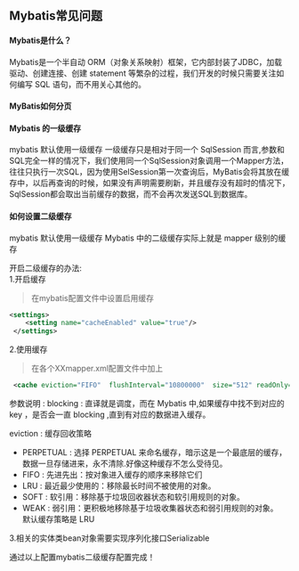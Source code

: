 ## Mybatis常见问题

#### Mybatis是什么？

Mybatis是一个半自动 ORM（对象关系映射）框架，它内部封装了JDBC，加载驱动、创建连接、创建 statement 等繁杂的过程，我们开发的时候只需要关注如何编写 SQL 语句，而不用关心其他的。

#### MyBatis如何分页

#### Mybatis 的一级缓存

mybatis 默认使用一级缓存
一级缓存只是相对于同一个 SqlSession 而言,参数和SQL完全一样的情况下，我们使用同一个SqlSession对象调用一个Mapper方法，往往只执行一次SQL，因为使用SelSession第一次查询后，MyBatis会将其放在缓存中，以后再查询的时候，如果没有声明需要刷新，并且缓存没有超时的情况下，SqlSession都会取出当前缓存的数据，而不会再次发送SQL到数据库。

#### 如何设置二级缓存

mybatis 默认使用一级缓存
Mybatis 中的二级缓存实际上就是 mapper 级别的缓存

开启二级缓存的办法:  
1.开启缓存
> 在mybatis配置文件中设置启用缓存

````xml
<settings>
    <setting name="cacheEnabled" value="true"/>
 </settings>
````

2.使用缓存
> 在各个XXmapper.xml配置文件中加上

````xml
 <cache eviction="FIFO"  flushInterval="10800000"  size="512" readOnly="true" /> 

````

参数说明 :
blocking : 直译就是调度，而在 Mybatis 中,如果缓存中找不到对应的 key ，是否会一直 blocking ,直到有对应的数据进入缓存。

eviction : 缓存回收策略

+ PERPETUAL : 选择 PERPETUAL 来命名缓存，暗示这是一个最底层的缓存，数据一旦存储进来，永不清除.好像这种缓存不怎么受待见。
+ FIFO : 先进先出：按对象进入缓存的顺序来移除它们
+ LRU : 最近最少使用的：移除最长时间不被使用的对象。
+ SOFT : 软引用：移除基于垃圾回收器状态和软引用规则的对象。
+ WEAK : 弱引用：更积极地移除基于垃圾收集器状态和弱引用规则的对象。  
默认缓存策略是 LRU

3.相关的实体类bean对象需要实现序列化接口Serializable

通过以上配置mybatis二级缓存配置完成！
